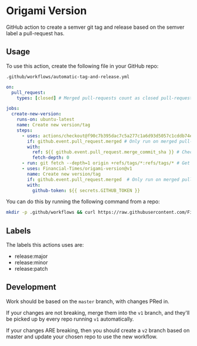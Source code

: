 
# Origami Version

GitHub action to create a semver git tag and release based on the semver label a pull-request has.


## Usage

To use this action, create the following file in your GitHub repo:

```
.github/workflows/automatic-tag-and-release.yml
```

```yml
on:
  pull_request:
    types: [closed] # Merged pull-requests count as closed pull-requests.

jobs:
  create-new-version:
    runs-on: ubuntu-latest
    name: Create new version/tag
    steps:
      - uses: actions/checkout@f90c7b395dac7c5a277c1a6d93d5057c1cddb74e
        if: github.event.pull_request.merged # Only run on merged pull-requests
        with:
          ref: ${{ github.event.pull_request.merge_commit_sha }} # Checkout the merged commit
          fetch-depth: 0
      - run: git fetch --depth=1 origin +refs/tags/*:refs/tags/* # Get all tags from the origin
      - uses: Financial-Times/origami-version@v1
        name: Create new version/tag
        if: github.event.pull_request.merged  # Only run on merged pull-requests
        with:
          github-token: ${{ secrets.GITHUB_TOKEN }}
```

You can do this by running the following command from a repo:

```bash
mkdir -p .github/workflows && curl https://raw.githubusercontent.com/Financial-Times/origami-labels/v1.0.0/example.yml --output .github/workflows/automatic-tag-and-release.yml
```


## Labels

The labels this actions uses are:

- release:major
- release:minor
- release:patch

## Development

Work should be based on the `master` branch, with changes PRed in.

If your changes are not breaking, merge them into the `v1` branch, and they'll be picked up by every repo running `v1` automatically.

If your changes ARE breaking, then you should create a `v2` branch based on master and update your chosen repo to use the new workflow.
